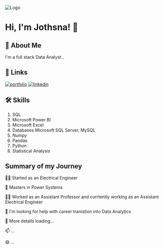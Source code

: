 
![Logo](https://github-readme-stats.vercel.app/api?username=jothsnapraveena&&show_icons=true&title_color=ffffff&icon_color=bb2acf&text_color=daf7dc&bg_color=151515)


# Hi, I'm Jothsna! 👋


## 🚀 About Me
I'm a full stack Data Analyst..


## 🔗 Links
[![portfolio](https://img.shields.io/badge/my_portfolio-000?style=for-the-badge&logo=ko-fi&logoColor=white)](https://github.com/jothsnapraveena)
[![linkedin](https://img.shields.io/badge/linkedin-0A66C2?style=for-the-badge&logo=linkedin&logoColor=white)](linkedin.com/in/jothsna-praveena-pendyala-882113165)



## 🛠 Skills
1. SQL
2. Microsoft Power BI
3. Microsoft Excel
4. Databases Microsoft SQL Server, MySQL
5. Numpy
6. Pandas
7. Python
8. Statistical Analysis


## Summary of my Journey
👩‍💻 Started as an Electrical Engineer

🧠 Masters in Power Systems

👯‍♀️ Worked as an Assistant Professor and currtently 
   working as an Assistant Electrical Engineer

🤔 I'm looking for help with career tranistion into Data Analytics

💬 More details loading...

📫 ...

😄 ...



